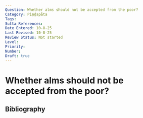 ```yaml
---
Question: Whether alms should not be accepted from the poor?
Category: Piṇḍapāta
Tags: 
Sutta References: 
Date Entered: 10-8-25
Last Revised: 10-8-25
Review Status: Not started
Level: 
Priority: 
Number: 
Draft: true
---
```


# Whether alms should not be accepted from the poor?

## Bibliography

<!-- 

Notes:



-->